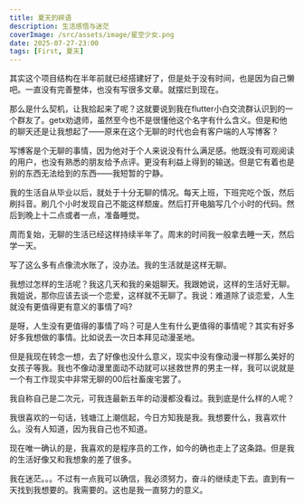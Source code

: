 ```yaml
---
title: 夏天的碎语
description: 生活感悟与迷茫
coverImage: /src/assets/image/星空少女.png
date: 2025-07-27-23:00
tags: [First, 夏天]
---
```


其实这个项目结构在半年前就已经搭建好了，但是处于没有时间，也是因为自己懒吧。一直没有完善整体，也没有写很多文章。就摆烂到现在。

那么是什么契机，让我拾起来了呢？这就要说到我在flutter小白交流群认识到的一个群友了。getx劝退师，虽然至今也不是很懂他这个名字有什么含义。但是和他的聊天还是让我想起了——原来在这个无聊的时代也会有客户端的人写博客？

写博客是个无聊的事情，因为他对于个人来说没有什么满足感。他既没有可观阅读的用户，也没有熟悉的朋友给予点评。更没有利益上得到的输送。但是它有着也是别的东西无法给到的东西——我短暂的宁静。

我的生活自从毕业以后，就处于十分无聊的情况。每天上班，下班完吃个饭，然后刷抖音。刷几个小时发现自己不能这样颓废。然后打开电脑写几个小时的代码。然后到晚上十二点或者一点，准备睡觉。

周而复始，无聊的生活已经这样持续半年了。周末的时间我一般拿去睡一天，然后学一天。

写了这么多有点像流水账了，没办法。我的生活就是这样无聊。

我想过怎样的生活呢？我这几天和我的亲姐聊天。我跟她说，这样的生活好无聊。我姐说，那你应该去谈一个恋爱，这样就不无聊了。我说：难道除了谈恋爱，人生就没有更值得更有意义的事情了吗?

是呀，人生没有更值得的事情了吗？可是人生有什么更值得的事情呢？其实有好多好多我想做的事情。比如说去一次日本拜见动漫圣地。

但是我现在转念一想，去了好像也没什么意义，现实中没有像动漫一样那么美好的女孩子等我。我也不像动漫里面动不动就可以拯救世界的男主一样，我可以说就是一个有工作现实中非常无聊的00后社畜废宅罢了。

我自称自己是二次元，可我连最新五年的动漫都没看过。我到底是什么样的人呢？

我很喜欢的一句话，钱塘江上潮信起，今日方知我是我。我想要什么，我喜欢什么。没有人知道，因为我自己也不知道。

现在唯一确认的是，我喜欢的是程序员的工作，如今的确也走上了这条路。但是我的生活好像又和我想象的差了很多。

我在迷茫。。。不过有一点我可以确信，我必须努力，奋斗的继续走下去。直到有一天找到我想要的。我需要的。这也是我一直努力的意义。